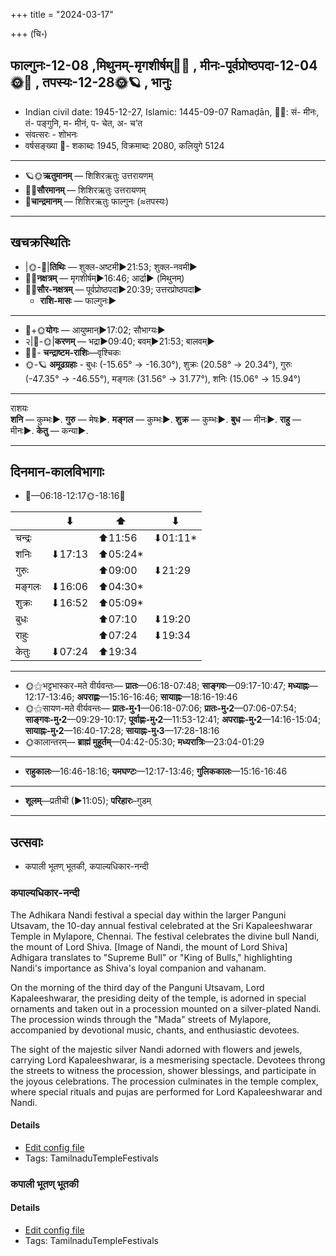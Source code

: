 +++
title = "2024-03-17"

+++
(चि॰)
## फाल्गुनः-12-08  ,मिथुनम्-मृगशीर्षम्🌛🌌  ,  मीनः-पूर्वप्रोष्ठपदा-12-04🌞🌌  ,  तपस्यः-12-28🌞🪐  , भानुः
- Indian civil date: 1945-12-27, Islamic: 1445-09-07 Ramaḍān, 🌌🌞: सं- मीनः, तं- पङ्गुनि, म- मीनं, प- चेत, अ- च’त
- संवत्सरः - शोभनः
- वर्षसङ्ख्या 🌛- शकाब्दः 1945, विक्रमाब्दः 2080, कलियुगे 5124
___________________
- 🪐🌞**ऋतुमानम्** — शिशिरऋतुः उत्तरायणम्
- 🌌🌞**सौरमानम्** — शिशिरऋतुः उत्तरायणम्
- 🌛**चान्द्रमानम्** — शिशिरऋतुः फाल्गुनः (≈तपस्यः)
___________________


## खचक्रस्थितिः
- |🌞-🌛|**तिथिः** — शुक्ल-अष्टमी►21:53; शुक्ल-नवमी►  
- 🌌🌛**नक्षत्रम्** — मृगशीर्षम्►16:46; आर्द्रा► (मिथुनम्)  
- 🌌🌞**सौर-नक्षत्रम्** — पूर्वप्रोष्ठपदा►20:39; उत्तरप्रोष्ठपदा►  
  - **राशि-मासः** — फाल्गुनः► 
___________________
- 🌛+🌞**योगः** — आयुष्मान्►17:02; सौभाग्यः►  
- २|🌛-🌞|**करणम्** — भद्रा►09:40; बवम्►21:53; बालवम्►  
- 🌌🌛- **चन्द्राष्टम-राशिः**—वृश्चिकः  
- 🌞-🪐 **अमूढग्रहाः** - बुधः (-15.65° → -16.30°), शुक्रः (20.58° → 20.34°), गुरुः (-47.35° → -46.55°), मङ्गलः (31.56° → 31.77°), शनिः (15.06° → 15.94°)
___________________
राशयः  
**शनि** — कुम्भः►. **गुरु** — मेषः►. **मङ्गल** — कुम्भः►. **शुक्र** — कुम्भः►. **बुध** — मीनः►. **राहु** — मीनः►. **केतु** — कन्या►. 
___________________


## दिनमान-कालविभागाः
- 🌅—06:18-12:17🌞-18:16🌇  

|      |⬇     |⬆     |⬇     |
|------|-----|-----|------|
|चन्द्रः|     |⬆11:56 |⬇01:11*|
|शनिः   |⬇17:13 |⬆05:24*|     |
|गुरुः  |     |⬆09:00 |⬇21:29 |
|मङ्गलः |⬇16:06 |⬆04:30*|     |
|शुक्रः |⬇16:52 |⬆05:09*|     |
|बुधः   |     |⬆07:10 |⬇19:20 |
|राहुः  |     |⬆07:24 |⬇19:34 |
|केतुः  |⬇07:24 |⬆19:34 |     |
___________________
- 🌞⚝भट्टभास्कर-मते वीर्यवन्तः— **प्रातः**—06:18-07:48; **साङ्गवः**—09:17-10:47; **मध्याह्नः**—12:17-13:46; **अपराह्णः**—15:16-16:46; **सायाह्नः**—18:16-19:46  
- 🌞⚝सायण-मते वीर्यवन्तः— **प्रातः-मु॰1**—06:18-07:06; **प्रातः-मु॰2**—07:06-07:54; **साङ्गवः-मु॰2**—09:29-10:17; **पूर्वाह्णः-मु॰2**—11:53-12:41; **अपराह्णः-मु॰2**—14:16-15:04; **सायाह्नः-मु॰2**—16:40-17:28; **सायाह्नः-मु॰3**—17:28-18:16  
- 🌞कालान्तरम्— **ब्राह्मं मुहूर्तम्**—04:42-05:30; **मध्यरात्रिः**—23:04-01:29  
___________________
- **राहुकालः**—16:46-18:16; **यमघण्टः**—12:17-13:46; **गुलिककालः**—15:16-16:46  
___________________
- **शूलम्**—प्रतीची (►11:05); **परिहारः**–गुडम्  
___________________

## उत्सवाः
- कपाली भूतण् भूतकी, कपाल्यधिकार-नन्दी
### कपाल्यधिकार-नन्दी



The Adhikara Nandi festival a special day within the larger Panguni Utsavam, the 10-day annual festival celebrated at the Sri Kapaleeshwarar Temple in Mylapore, Chennai. The festival celebrates the divine bull Nandi, the mount of Lord Shiva. [Image of Nandi, the mount of Lord Shiva]
Adhigara translates to "Supreme Bull" or "King of Bulls," highlighting Nandi's importance as Shiva's loyal companion and vahanam.

On the morning of the third day of the Panguni Utsavam, Lord Kapaleeshwarar, the presiding deity of the temple, is adorned in special ornaments and taken out in a procession mounted on a silver-plated Nandi. The procession winds through the "Mada" streets of Mylapore, accompanied by devotional music, chants, and enthusiastic devotees.

The sight of the majestic silver Nandi adorned with flowers and jewels, carrying Lord Kapaleeshwarar, is a mesmerising spectacle. Devotees throng the streets to witness the procession, shower blessings, and participate in the joyous celebrations. The procession culminates in the temple complex, where special rituals and pujas are performed for Lord Kapaleeshwarar and Nandi.

#### Details
- [Edit config file](https://github.com/jyotisham/adyatithi/blob/master/temples/Tamil/relative_event/kar2pagAmbAL%E2%80%93kapAlIzvarar_tirukkalyANam/offset__-7/kapAlI_adhikAra_nandi.toml)
- Tags: TamilnaduTempleFestivals


### कपाली भूतण् भूतकी





#### Details
- [Edit config file](https://github.com/jyotisham/adyatithi/blob/master/temples/Tamil/relative_event/kar2pagAmbAL%E2%80%93kapAlIzvarar_tirukkalyANam/offset__-7/kapAlI_bhUtaN_bhUtakI.toml)
- Tags: TamilnaduTempleFestivals



